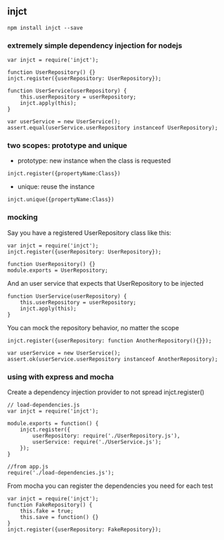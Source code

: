 ## injct

```
npm install injct --save
```

### extremely simple dependency injection for nodejs

```
var injct = require('injct');

function UserRepository() {}
injct.register({userRepository: UserRepository});

function UserService(userRepository) {
    this.userRepository = userRepository;
    injct.apply(this);
}

var userService = new UserService();
assert.equal(userService.userRepository instanceof UserRepository);
```

### two scopes: prototype and unique

* prototype: new instance when the class is requested
```
injct.register({propertyName:Class})
```
* unique: reuse the instance
```
injct.unique({propertyName:Class})
```

### mocking

Say you have a registered UserRepository class like this:
```
var injct = require('injct');
injct.register({userRepository: UserRepository});

function UserRepository() {}
module.exports = UserRepository;
```

And an user service that expects that UserRepository to be injected
```
function UserService(userRepository) {
    this.userRepository = userRepository;
    injct.apply(this);
}
```

You can mock the repository behavior, no matter the scope

```
injct.register({userRepository: function AnotherRepository(){}});

var userService = new UserService();
assert.ok(userService.userRepository instanceof AnotherRepository);
```

### using with express and mocha

Create a dependency injection provider to not spread injct.register()

```
// load-dependencies.js
var injct = require('injct');

module.exports = function() {
    injct.register({
        userRepository: require('./UserRepository.js'),
        userService: require('./UserService.js');
    });
}

//from app.js
require('./load-dependencies.js');
```

From mocha you can register the dependencies you need for each test

```
var injct = require('injct');
function FakeRepository() {
    this.fake = true;
    this.save = function() {}
}
injct.register({userRepository: FakeRepository});

```

